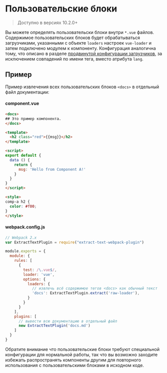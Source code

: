 # Пользовательские блоки

> Доступно в версиях 10.2.0+

Вы можете определять пользовательски блоки внутри `*.vue` файлов. Содержимое пользовательских блоков будет обрабатываться загрузчиками, указанными с объекте `loaders` настроек `vue-loader` и затем подключено модулем к компоненту. Конфигурация аналогична тому, что описано в разделе [продвинутой конфигурации загрузчиков](../configurations/advanced.md), за исключением совпадений по имени тега, вместо атрибута `lang`.

## Пример

Пример извлечения всех пользовательских блоков `<docs>` в отдельный файл документации:

#### component.vue

``` html
<docs>
## Это пример компонента.
</docs>

<template>
  <h2 class="red">{{msg}}</h2>
</template>

<script>
export default {
  data () {
    return {
      msg: 'Hello from Component A!'
    }
  }
}
</script>

<style>
comp-a h2 {
  color: #f00;
}
</style>
```

#### webpack.config.js

``` js
// Webpack 2.x
var ExtractTextPlugin = require("extract-text-webpack-plugin")

module.exports = {
  module: {
    rules: [
      {
        test: /\.vue$/,
        loader: 'vue',
        options: {
          loaders: {
            // извлечь всё содержимое тегов <docs> как обычный текст
            'docs': ExtractTextPlugin.extract('raw-loader'),
          }
        }
      }
    ],
    plugins: [
      // вывести всю документацию в отдельный файл
      new ExtractTextPlugin('docs.md')
    ]
  }
}
```

Обратите внимание что пользовательские блоки требуют специальной конфигурации для нормальной работы, так что вы возможно заходите избежать распространять компоненты другим для повторного использования с пользовательскими блоками в исходном коде.
